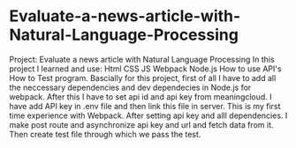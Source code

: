 # Evaluate-a-news-article-with-Natural-Language-Processing
Project: Evaluate a news article with Natural Language Processing  In this project I learned and use: Html CSS JS Webpack Node.js How to use API's How to Test program.  Bascially for this project, first of all I have to add all the neccessary dependencies and dev dependecies in Node.js for webpack.  After this I have to set api id and api key from meaningcloud. I have add API key in .env file and then link this file in server.  This is my first time experience with Webpack.  After setting api key and alll dependencies. I make post route and asynchronize api key and url and fetch data from it.  Then create test file through which we pass the test. 
